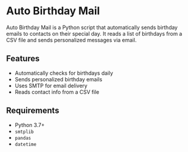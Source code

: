 # Auto Birthday Mail

Auto Birthday Mail is a Python script that automatically sends birthday emails to contacts on their special day. It reads a list of birthdays from a CSV file and sends personalized messages via email.

## Features

- Automatically checks for birthdays daily
- Sends personalized birthday emails
- Uses SMTP for email delivery
- Reads contact info from a CSV file

## Requirements

- Python 3.7+
- `smtplib`
- `pandas`
- `datetime`
